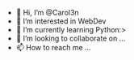 - 👋 Hi, I’m @Carol3n
- 👀 I’m interested in WebDev
- 🌱 I’m currently learning Python:>
- 💞️ I’m looking to collaborate on ...
- 📫 How to reach me ...

<!---
Carol3n/Carol3n is a ✨ special ✨ repository because its `README.md` (this file) appears on your GitHub profile.
You can click the Preview link to take a look at your changes.
--->
